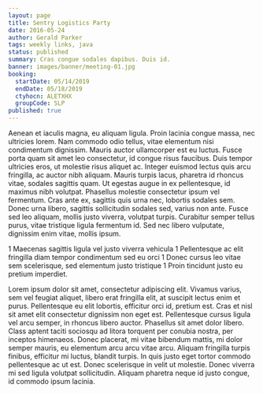 ```yaml
---
layout: page
title: Sentry Logistics Party
date: 2016-05-24
author: Gerald Parker
tags: weekly links, java
status: published
summary: Cras congue sodales dapibus. Duis id.
banner: images/banner/meeting-01.jpg
booking:
  startDate: 05/14/2019
  endDate: 05/18/2019
  ctyhocn: ALETXHX
  groupCode: SLP
published: true
---
```

Aenean et iaculis magna, eu aliquam ligula. Proin lacinia congue massa, nec ultricies lorem. Nam commodo odio tellus, vitae elementum nisi condimentum dignissim. Mauris auctor ullamcorper est eu luctus. Fusce porta quam sit amet leo consectetur, id congue risus faucibus. Duis tempor ultricies eros, ut molestie risus aliquet ac. Integer euismod lectus quis arcu fringilla, ac auctor nibh aliquam. Mauris turpis lacus, pharetra id rhoncus vitae, sodales sagittis quam. Ut egestas augue in ex pellentesque, id maximus nibh volutpat. Phasellus molestie consectetur ipsum vel fermentum. Cras ante ex, sagittis quis urna nec, lobortis sodales sem. Donec urna libero, sagittis sollicitudin sodales sed, varius non ante. Fusce sed leo aliquam, mollis justo viverra, volutpat turpis. Curabitur semper tellus purus, vitae tristique ligula fermentum id. Sed nec libero vulputate, dignissim enim vitae, mollis ipsum.

1 Maecenas sagittis ligula vel justo viverra vehicula
1 Pellentesque ac elit fringilla diam tempor condimentum sed eu orci
1 Donec cursus leo vitae sem scelerisque, sed elementum justo tristique
1 Proin tincidunt justo eu pretium imperdiet.

Lorem ipsum dolor sit amet, consectetur adipiscing elit. Vivamus varius, sem vel feugiat aliquet, libero erat fringilla elit, at suscipit lectus enim et purus. Pellentesque eu elit lobortis, efficitur orci id, pretium est. Cras et nisl sit amet elit consectetur dignissim non eget est. Pellentesque cursus ligula vel arcu semper, in rhoncus libero auctor. Phasellus sit amet dolor libero. Class aptent taciti sociosqu ad litora torquent per conubia nostra, per inceptos himenaeos. Donec placerat, mi vitae bibendum mattis, mi dolor semper mauris, eu elementum arcu arcu vitae arcu. Aliquam fringilla turpis finibus, efficitur mi luctus, blandit turpis. In quis justo eget tortor commodo pellentesque ac ut est. Donec scelerisque in velit ut molestie. Donec viverra mi sed ligula volutpat sollicitudin. Aliquam pharetra neque id justo congue, id commodo ipsum lacinia.
